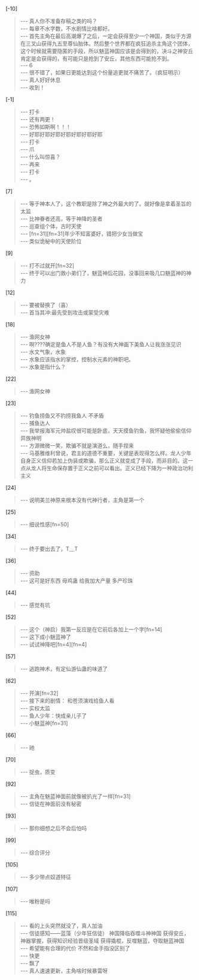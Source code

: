 
[-10] 
>--- 真人你不准备存稿之类的吗？<br>
>--- 每章不水字数，不水剧情比啥都好。<br>
>--- 首先主角在最后高潮爆了之后，一定会获得至少一个神国，类似于方源在三叉山获得九五至尊仙胎体。然后整个世界都在疯狂追杀主角这个团体，这个时候就需要隐匿的手段，所以魅蓝神国应该是会得到的，决斗之神安丘肯定是会获得的，有可能只是抢到了安丘，其他东西可能抢不到。<br>
>--- 6<br>
>--- 很不错了，如果日更能达到这个份量追更就不痛苦了。（疯狂明示）<br>
>--- 真人好好休息<br>
>--- 收到！<br>

[-1] 
>--- 打卡<br>
>--- 还有两更！<br>
>--- 恐怖如斯啊！！！<br>
>--- 好耶好耶好耶好耶好耶好耶好耶<br>
>--- 打卡<br>
>--- 爪<br>
>--- 什么叫惊喜？<br>
>--- 再来<br>
>--- 打卡<br>
>--- 。<br>

[7] 
>--- 等于神本人了，这个教职是除了神之外最大的了。就好像是拿着圣旨的太监<br>
>--- 比神眷者还高，等于神降的圣者<br>
>--- 巡查组个体，古时天使<br>
>--- [fn=31][fn=31]年少不知富婆好，错把少女当做宝<br>
>--- 类似诡秘中的天使阶位<br>

[9] 
>--- 打不过就开[fn=32]<br>
>--- 终于可以出门救小弟们了，魅蓝神后花园，没事回来吸几口魅蓝神的神力<br>

[12] 
>--- 要被替换了（喜）<br>
>--- 首当其冲:最先受到攻击或蒙受灾难<br>

[18] 
>--- 渔网女神<br>
>--- 啊????确定是鱼人不是人鱼？有没有大神画下美鱼人让我涨涨见识<br>
>--- 水文气象，水象<br>
>--- 水象应该指水的掌控，控制水元素的神职吧。<br>
>--- 水象是指什么？<br>

[22] 
>--- 渔网女神<br>

[23] 
>--- 钓鱼捞鱼又不钓捞我鱼人 不矛盾<br>
>--- 捕鱼达人<br>
>--- 我举报海军元帅盐叹很可能是卧底，天天摸鱼钓鱼，我怀疑他偷偷信仰异族神明<br>
>--- 方源微微一笑，欺骗不就是演道么，随手捏来<br>
>--- 马基雅维利曾说，君主的道德不重要，关键是表现得怎么样。龙人少年自身正义信仰若加上伪装或欺骗，那么正义就变成了手段，而非目的。这一点从龙人将生命保存置于正义之前可以看出。正义已经下降为一种政治功利主义<br>

[24] 
>--- 说明美兰神原来根本没有代神行者，主角是第一个<br>

[25] 
>--- 细说性感[fn=50]<br>

[34] 
>--- 终于要出去了，T﹏T<br>

[36] 
>--- 资助<br>
>--- 这可是好东西  母鸡蛊 给我加大产量  多产珍珠<br>

[44] 
>--- 感觉有坑<br>

[52] 
>--- 这个（神启）我第一反应是在它前后各加上一个字[fn=14]<br>
>--- 这下成小魅蓝神了<br>
>--- 试试神降吧[fn=4][fn=4]<br>

[57] 
>--- 逃跑神术，有定仙游仙蛊的味道了<br>

[62] 
>--- 开演[fn=32]<br>
>--- 接下来的剧情：
和苍须演戏给鱼人看<br>
>--- 实权太监<br>
>--- 鱼人少年：快成亲儿子了<br>
>--- 小魅蓝神[fn=31]<br>

[66] 
>--- 祂<br>

[70] 
>--- 捉虫，质变<br>

[92] 
>--- 主角在魅蓝神面前就像被扒光了一样[fn=31]<br>
>--- 信徒在神面前没有秘密<br>

[93] 
>--- 那你细想之后不会后怕吗<br>

[99] 
>--- 综合评分<br>

[105] 
>--- 多少带点奴道特征<br>

[107] 
>--- 唯粉是吗<br>

[115] 
>--- 看的上头突然就没了，真人加油<br>
>--- 信徒感知——蓝藻（少年狂信徒）
神国降临吞噬斗神神国
获得安丘，神器掌握，获得知识经验晋级圣域
获得撬棍，反噬魅蓝，夺取魅蓝神国<br>
>--- 希望能有合理的代价 不然和金手指没区别了<br>
>--- 快更<br>
>--- 飘了<br>
>--- 真人速速更新，主角啥时候暴雷呀<br>
